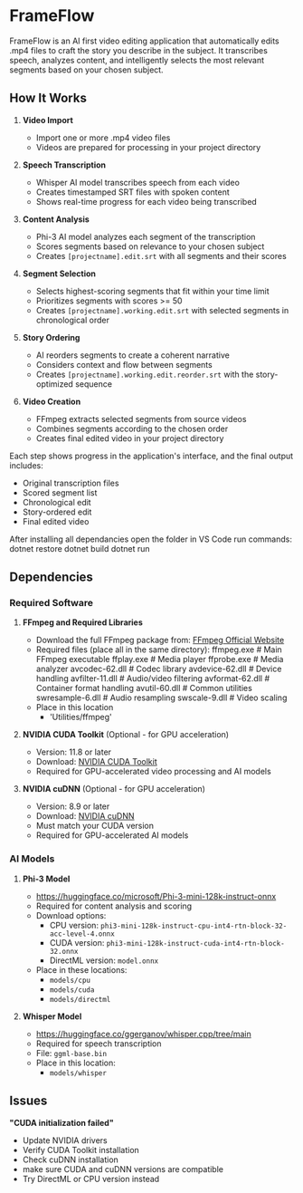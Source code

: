 # FrameFlow

FrameFlow is an AI first video editing application that automatically edits .mp4 files to craft the story you describe in the subject. It transcribes speech, analyzes content, and intelligently selects the most relevant segments based on your chosen subject.

## How It Works

1. **Video Import**
   - Import one or more .mp4 video files
   - Videos are prepared for processing in your project directory

2. **Speech Transcription**
   - Whisper AI model transcribes speech from each video
   - Creates timestamped SRT files with spoken content
   - Shows real-time progress for each video being transcribed

3. **Content Analysis**
   - Phi-3 AI model analyzes each segment of the transcription
   - Scores segments based on relevance to your chosen subject
   - Creates `[projectname].edit.srt` with all segments and their scores

4. **Segment Selection**
   - Selects highest-scoring segments that fit within your time limit
   - Prioritizes segments with scores >= 50
   - Creates `[projectname].working.edit.srt` with selected segments in chronological order

5. **Story Ordering**
   - AI reorders segments to create a coherent narrative
   - Considers context and flow between segments
   - Creates `[projectname].working.edit.reorder.srt` with the story-optimized sequence

6. **Video Creation**
   - FFmpeg extracts selected segments from source videos
   - Combines segments according to the chosen order
   - Creates final edited video in your project directory

Each step shows progress in the application's interface, and the final output includes:
- Original transcription files
- Scored segment list
- Chronological edit
- Story-ordered edit
- Final edited video

After installing all dependancies open the folder in VS Code
run commands:
dotnet restore 
dotnet build
dotnet run

## Dependencies

### Required Software

1. **FFmpeg and Required Libraries**
   - Download the full FFmpeg package from: [FFmpeg Official Website](https://ffmpeg.org/download.html)
   - Required files (place all in the same directory): 
     ffmpeg.exe       # Main FFmpeg executable
     ffplay.exe       # Media player
     ffprobe.exe      # Media analyzer
     avcodec-62.dll   # Codec library
     avdevice-62.dll  # Device handling
     avfilter-11.dll  # Audio/video filtering
     avformat-62.dll  # Container format handling
     avutil-60.dll    # Common utilities
     swresample-6.dll # Audio resampling
     swscale-9.dll    # Video scaling
   - Place in this location
     - 'Utilities/ffmpeg' 

2. **NVIDIA CUDA Toolkit** (Optional - for GPU acceleration)
   - Version: 11.8 or later
   - Download: [NVIDIA CUDA Toolkit](https://developer.nvidia.com/cuda-downloads)
   - Required for GPU-accelerated video processing and AI models

3. **NVIDIA cuDNN** (Optional - for GPU acceleration)
   - Version: 8.9 or later
   - Download: [NVIDIA cuDNN](https://developer.nvidia.com/cudnn)
   - Must match your CUDA version
   - Required for GPU-accelerated AI models

### AI Models

1. **Phi-3 Model**
   - https://huggingface.co/microsoft/Phi-3-mini-128k-instruct-onnx
   - Required for content analysis and scoring
   - Download options:
     - CPU version: `phi3-mini-128k-instruct-cpu-int4-rtn-block-32-acc-level-4.onnx`
     - CUDA version: `phi3-mini-128k-instruct-cuda-int4-rtn-block-32.onnx`
     - DirectML version: `model.onnx`
   - Place in these locations:
     - `models/cpu`
     - `models/cuda`
     - `models/directml`

2. **Whisper Model**
   - https://huggingface.co/ggerganov/whisper.cpp/tree/main
   - Required for speech transcription
   - File: `ggml-base.bin`
   - Place in this location:
     - `models/whisper`

## Issues

 **"CUDA initialization failed"**
   - Update NVIDIA drivers
   - Verify CUDA Toolkit installation
   - Check cuDNN installation
   - make sure CUDA and cuDNN versions are compatible
   - Try DirectML or CPU version instead
